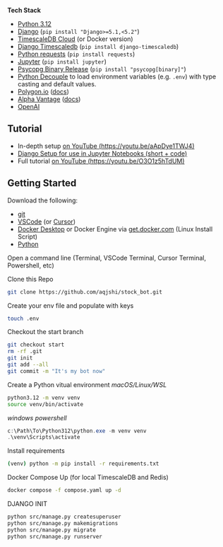 

__Tech Stack__
- [Python 3.12](https://github.com/python)
- [Django](https://github.com/django/django) (`pip install "Django>=5.1,<5.2"`)
- [TimescaleDB Cloud](https://tsdb.co/justin) (or Docker version)
- [Django Timescaledb](https://github.com/jamessewell/django-timescaledb) (`pip install django-timescaledb`)
- [Python requests](https://github.com/psf/requests) (`pip install requests`)
- [Jupyter](https://jupyter.org/) (`pip install jupyter`)
- [Psycopg Binary Release](https://pypi.org/project/psycopg/) (`pip install "psycopg[binary]"`)
- [Python Decouple](https://github.com/HBNetwork/python-decouple) to load environment variables (e.g. `.env`) with type casting and default values.
- [Polygon.io](https://polygon.io/?utm_source=cfe&utm_medium=github&utm_campaign=cfe-github) ([docs](https://polygon.io/docs/stocks/getting-started?utm_source=cfe&utm_medium=github&utm_campaign=cfe-github))
- [Alpha Vantage]( https://www.alphavantage.co/?utm_source=cfe&utm_medium=github&utm_campaign=cfe-github) ([docs](https://www.alphavantage.co/documentation/?utm_source=cfe&utm_medium=github&utm_campaign=cfe-github))
- [OpenAI]( https://www.openai.com/?utm_source=cfe&utm_medium=github&utm_campaign=cfe-github)

## Tutorial
- In-depth setup [on YouTube (https://youtu.be/aApDye1TWJ4)](https://youtu.be/aApDye1TWJ4)
- [Django Setup for use in Jupyter Notebooks (short + code)](https://www.codingforentrepreneurs.com/shorts/django-setup-for-use-in-jupyter-notebooks)
- Full tutorial [on YouTube (https://youtu.be/O3O1z5hTdUM)](https://youtu.be/O3O1z5hTdUM)

## Getting Started

Download the following:
- [git](https://git-scm.com/)
- [VSCode](https://code.visualstudio.com/) (or [Cursor](https://cursor.com/))
- [Docker Desktop](https://www.docker.com/products/docker-desktop/) or Docker Engine via [get.docker.com](https://get.docker.com/) (Linux Install Script)
- [Python](https://www.python.org/downloads/)

Open a command line (Terminal, VSCode Terminal, Cursor Terminal, Powershell, etc)

Clone this Repo
```bash
git clone https://github.com/aqjshi/stock_bot.git

```

Create your env file and populate with keys

```bash
touch .env 
```
Checkout the start branch
```bash
git checkout start
rm -rf .git
git init
git add --all
git commit -m "It's my bot now"
```

Create a Python vitual environment
_macOS/Linux/WSL_
```bash
python3.12 -m venv venv
source venv/bin/activate
```

_windows powershell_
```powershell
c:\Path\To\Python312\python.exe -m venv venv
.\venv\Scripts\activate
```

Install requirements
```bash
(venv) python -m pip install -r requirements.txt
```

Docker Compose Up (for local TimescaleDB and Redis)
```bash
docker compose -f compose.yaml up -d
```

DJANGO INIT
```bash
python src/manage.py createsuperuser
python src/manage.py makemigrations
python src/manage.py migrate
python src/manage.py runserver

```





